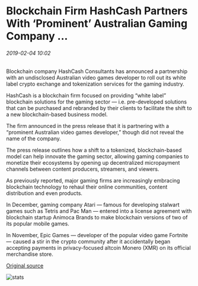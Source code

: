 # Blockchain Firm HashCash Partners With ‘Prominent’ Australian Gaming Company ...

###### 2019-02-04 10:02

Blockchain company HashCash Consultants has announced a partnership with an undisclosed Australian video games developer to roll out its white label crypto exchange and tokenization services for the gaming industry.

HashCash is a blockchain firm focused on providing “white label” blockchain solutions for the gaming sector — i.e. pre-developed solutions that can be purchased and rebranded by their clients to facilitate the shift to a new blockchain-based business model.

The firm announced in the press release that it is partnering with a “prominent Australian video games developer,” though did not reveal the name of the company.

The press release outlines how a shift to a tokenized, blockchain-based model can help innovate the gaming sector, allowing gaming companies to monetize their ecosystems by opening up decentralized micropayment channels between content producers, streamers, and viewers.

As previously reported, major gaming firms are increasingly embracing blockchain technology to rehaul their online communities, content distribution and even products.

In December, gaming company Atari — famous for developing stalwart games such as Tetris and Pac Man — entered into a license agreement with blockchain startup Animoca Brands to make blockchain versions of two of its popular mobile games.

In November, Epic Games — developer of the popular video game Fortnite — caused a stir in the crypto community after it accidentally began accepting payments in privacy-focused altcoin Monero (XMR) on its official merchandise store.

[Original source](https://cointelegraph.com/news/blockchain-firm-hashcash-partners-with-prominent-australian-gaming-company)

![stats](https://c.statcounter.com/11760860/0/a89fa40b/1/ "stats")
